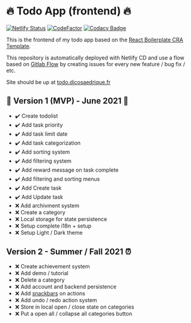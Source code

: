 # 🔥 Todo App (frontend) 🔥

[![Netlify Status](https://api.netlify.com/api/v1/badges/2d0b9da6-1102-48f4-a5d1-e39f23f6016f/deploy-status)](https://app.netlify.com/sites/dico-todoapp/deploys)
[![CodeFactor](https://www.codefactor.io/repository/github/dicosaedrique/todo-app-frontend/badge)](https://www.codefactor.io/repository/github/dicosaedrique/todo-app-frontend)
[![Codacy Badge](https://app.codacy.com/project/badge/Grade/abc10da270a24b23a195b7466e50faba)](https://www.codacy.com/gh/Dicosaedrique/todo-app-frontend/dashboard?utm_source=github.com&utm_medium=referral&utm_content=Dicosaedrique/todo-app-frontend&utm_campaign=Badge_Grade)

This is the frontend of my todo app based on the [React Boilerplate CRA Template](https://cansahin.gitbook.io/react-boilerplate-cra-template/).

This repository is automatically deployed with Netlify CD and use a flow based on [Gitlab Flow](https://docs.gitlab.com/ee/topics/gitlab_flow.html) by creating issues for every new feature / bug fix / etc.

Site should be up at [todo.dicosaedrique.fr](https://todo.dicosaedrique.fr)

## 🚧 Version 1 (MVP) - June 2021 🚧

-   ✔️ Create todolist
-   ✔️ Add task priority
-   ✔️ Add task limit date
-   ✔️ Add task categorization
-   ✔️ Add sorting system
-   ✔️ Add filtering system
-   ✔️ Add reward message on task complete
-   ✔️ Add filtering and sorting menus
-   ✔️ Add Create task
-   ✔️ Add Update task
-   ❌ Add archivment system
-   ❌ Create a category
-   ❌ Local storage for state persistence
-   ❌ Setup complete i18n + setup
-   ❌ Setup Light / Dark theme


## Version 2 - Summer / Fall 2021 ⏰

-   ❌ Create achievement system
-   ❌ Add demo / tutorial
-   ❌ Delete a category
-   ❌ Add account and backend persistence
-   ❌ Add [snackbars](https://github.com/iamhosseindhv/notistack) on actions
-   ❌ Add undo / redo action system
-   ❌ Store in local open / close state on categories
-   ❌ Put a open all / collapse all categories button
